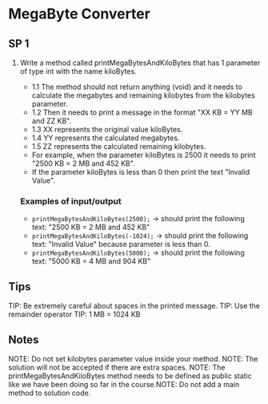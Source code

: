 # MegaByte Converter

## SP 1
1. Write a method called printMegaBytesAndKiloBytes that has 1 parameter of type int with the name kiloBytes.
    * 1.1 The method should not return anything (void) and it needs to calculate the megabytes and remaining kilobytes from the kilobytes parameter.
    * 1.2 Then it needs to print a message in the format "XX KB = YY MB and ZZ KB".
    * 1.3 XX represents the original value kiloBytes.
    * 1.4 YY represents the calculated megabytes.
    * 1.5 ZZ represents the calculated remaining kilobytes.
    * For example, when the parameter kiloBytes is 2500 it needs to print "2500 KB = 2 MB and 452 KB".
    * If the parameter kiloBytes is less than 0 then print the text "Invalid Value".
    
    ### Examples of input/output
    * `printMegaBytesAndKiloBytes(2500);` → should print the following text: "2500 KB = 2 MB and 452 KB"
    * `printMegaBytesAndKiloBytes(-1024);` → should print the following text: "Invalid Value" because parameter is less than 0.
    * `printMegaBytesAndKiloBytes(5000);` → should print the following text: "5000 KB = 4 MB and 904 KB"

## Tips
TIP: Be extremely careful about spaces in the printed message.
TIP: Use the remainder operator
TIP: 1 MB = 1024 KB

## Notes
NOTE: Do not set kilobytes parameter value inside your method.
NOTE: The solution will not be accepted if there are extra spaces.
NOTE: The printMegaBytesAndKiloBytes method  needs to be defined as public static like we have been doing so far in the course.NOTE: Do not add a  main method to solution code.